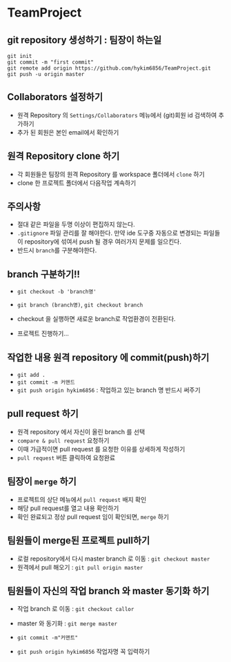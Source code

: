# TeamProject

## git repository 생성하기 : 팀장이 하는일
```
git init
git commit -m "first commit"
git remote add origin https://github.com/hykim6856/TeamProject.git
git push -u origin master
```

## Collaborators 설정하기
* 원격 Repository 의 `Settings/Collaborators` 메뉴에서 (git)회원 id 검색하여 추가하기
* 추가 된 회원은 본인 email에서 확인하기

## 원격 Repository clone 하기
* 각 회원들은 팀장의 원격 Repository 를 workspace 폴더에서 `clone` 하기
* clone 한 프로젝트 폴더에서 다음작업 계속하기

## 주의사항
* 절대 같은 파일을 두명 이상이 편집하지 않는다.
* `.gitignore` 파일 관리를 잘 해야한다. 만약 ide 도구중 자동으로 변경되는 파일들이 repository에 섞여서 push 될 경우 여러가지 문제를 일으킨다.
* 반드시 `branch`를 구분해야한다.

## branch 구분하기!!
* `git checkout -b 'branch명'`
* `git branch (branch명)`, `git checkout branch`
* checkout 을 실행하면 새로운 branch로 작업환경이 전환된다.

* 프로젝트 진행하기...

## 작업한 내용 원격 repository 에 commit(push)하기
* `git add .`
* `git commit -m 커맨드`
* `git push origin hykim6856` : 작업하고 있는 branch 명 반드시 써주기

## pull request 하기
* 원격 repository 에서 자신이 올린 branch 를 선택 
* `compare & pull request` 요청하기
* 이때 가급적이면 pull request 를 요청한 이유를 상세하게 작성하기
* `pull request` 버튼 클릭하여 요청완료

## 팀장이 `merge` 하기
* 프로젝트의 상단 메뉴에서 `pull request` 배지 확인
* 해당 pull request를 열고 내용 확인하기
* 확인 완료되고 정상 pull request 임이 확인되면, `merge` 하기

## 팀원들이 merge된 프로젝트 pull하기
* 로컬 repository에서 다시 master branch 로 이동 : `git checkout master`
* 원격에서 pull 해오기 : `git pull origin master`

## 팀원들이 자신의 작업 branch 와 master 동기화 하기
* 작업 branch 로 이동 : `git checkout callor`
* master 와 동기화 : `git merge master`

* `git commit -m"커맨트"`
* `git push origin hykim6856` 작업자명 꼭 입력하기
